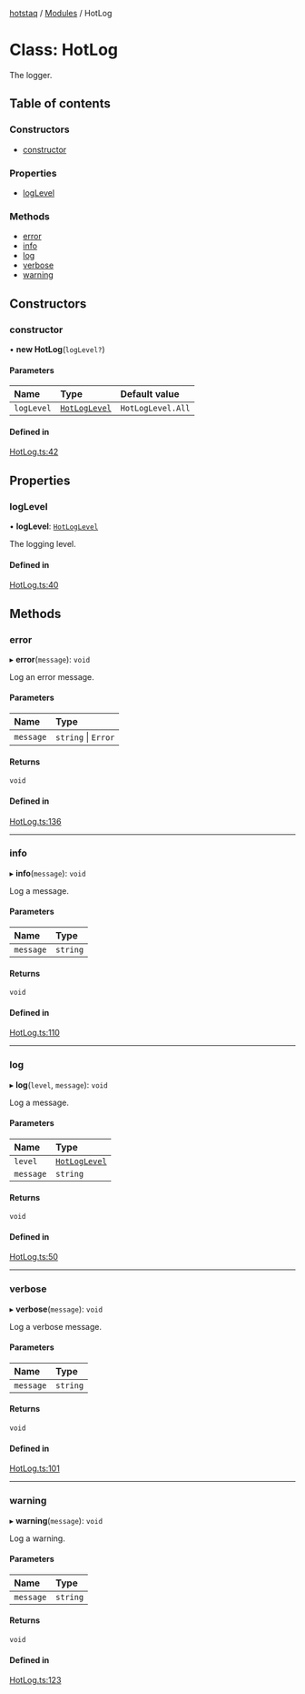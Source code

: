 [hotstaq](../README.md) / [Modules](../modules.md) / HotLog

# Class: HotLog

The logger.

## Table of contents

### Constructors

- [constructor](HotLog.md#constructor)

### Properties

- [logLevel](HotLog.md#loglevel)

### Methods

- [error](HotLog.md#error)
- [info](HotLog.md#info)
- [log](HotLog.md#log)
- [verbose](HotLog.md#verbose)
- [warning](HotLog.md#warning)

## Constructors

### constructor

• **new HotLog**(`logLevel?`)

#### Parameters

| Name | Type | Default value |
| :------ | :------ | :------ |
| `logLevel` | [`HotLogLevel`](../enums/HotLogLevel.md) | `HotLogLevel.All` |

#### Defined in

[HotLog.ts:42](https://github.com/OurFreeLight/HotStaq/blob/1bc3620/src/HotLog.ts#L42)

## Properties

### logLevel

• **logLevel**: [`HotLogLevel`](../enums/HotLogLevel.md)

The logging level.

#### Defined in

[HotLog.ts:40](https://github.com/OurFreeLight/HotStaq/blob/1bc3620/src/HotLog.ts#L40)

## Methods

### error

▸ **error**(`message`): `void`

Log an error message.

#### Parameters

| Name | Type |
| :------ | :------ |
| `message` | `string` \| `Error` |

#### Returns

`void`

#### Defined in

[HotLog.ts:136](https://github.com/OurFreeLight/HotStaq/blob/1bc3620/src/HotLog.ts#L136)

___

### info

▸ **info**(`message`): `void`

Log a message.

#### Parameters

| Name | Type |
| :------ | :------ |
| `message` | `string` |

#### Returns

`void`

#### Defined in

[HotLog.ts:110](https://github.com/OurFreeLight/HotStaq/blob/1bc3620/src/HotLog.ts#L110)

___

### log

▸ **log**(`level`, `message`): `void`

Log a message.

#### Parameters

| Name | Type |
| :------ | :------ |
| `level` | [`HotLogLevel`](../enums/HotLogLevel.md) |
| `message` | `string` |

#### Returns

`void`

#### Defined in

[HotLog.ts:50](https://github.com/OurFreeLight/HotStaq/blob/1bc3620/src/HotLog.ts#L50)

___

### verbose

▸ **verbose**(`message`): `void`

Log a verbose message.

#### Parameters

| Name | Type |
| :------ | :------ |
| `message` | `string` |

#### Returns

`void`

#### Defined in

[HotLog.ts:101](https://github.com/OurFreeLight/HotStaq/blob/1bc3620/src/HotLog.ts#L101)

___

### warning

▸ **warning**(`message`): `void`

Log a warning.

#### Parameters

| Name | Type |
| :------ | :------ |
| `message` | `string` |

#### Returns

`void`

#### Defined in

[HotLog.ts:123](https://github.com/OurFreeLight/HotStaq/blob/1bc3620/src/HotLog.ts#L123)
